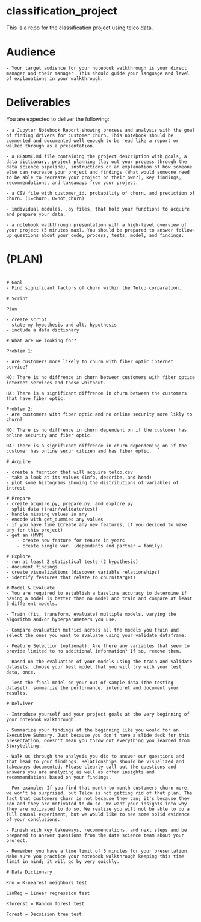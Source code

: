 # classification_project

This is a repo for the classification project using telco data.

# Audience

    - Your target audience for your notebook walkthrough is your direct manager and their manager. This should guide your language and level of explanations in your walkthrough.

# Deliverables

You are expected to deliver the following:

    - a Jupyter Notebook Report showing process and analysis with the goal of finding drivers for customer churn. This notebook should be commented and documented well enough to be read like a report or walked through as a presentation.

    - a README.md file containing the project description with goals, a data dictionary, project planning (lay out your process through the data science pipeline), instructions or an explanation of how someone else can recreate your project and findings (What would someone need to be able to recreate your project on their own?), key findings, recommendations, and takeaways from your project.

    - a CSV file with customer_id, probability of churn, and prediction of churn. (1=churn, 0=not_churn)

    - individual modules, .py files, that hold your functions to acquire and prepare your data.

    - a notebook walkthrough presentation with a high-level overview of your project (5 minutes max). You should be prepared to answer follow-up questions about your code, process, tests, model, and findings.

# (__PLAN__)
#
~~~~~~~~~~~~~~~~~~~~~~~~~~~~~~~~~~~~~~~~~~~~~~~~~~~~~~~~~~~
# Goal
- Find significant factors of churn within the Telco corparation.

# Script

Plan

- create script
- state my hypothesis and alt. hypothesis
- include a data dictionary

# What are we looking for?

Problem 1:

- Are customers more likely to churn with fiber optic internet service?

HO: There is no diffrence in churn between customers with fiber optice internet services and those whithout.

HA: There is a significant diffrence in churn between the customers that have fiber optic.

Problem 2:
- Are customers with fiber optic and no online security more likly to churn?

HO: There is no diffrence in churn dependent on if the customer has online security and fiber optic.

HA: There is a significant diffrence in churn dependening on if the customer has online secur citizen and has fiber optic.

# Acquire

- create a fucntion that will acquire telco.csv
- take a look at its values (info, describe, and head)
- plot some histograms showing the distributions of variables of intrest

# Prepare
- create acquire.py, prepare.py, and explore.py
- split data (train/validate/test)
- handle missing values in any
- encode with get_dummies any values
- if you have time (Create any new features, if you decided to make any for this project)
- get an (MVP)
    - create new feature for tenure in years
    - create single var. (dependents and partner = family)

# Explore
- run at least 2 statistical tests (2 hypothesis)
- document findings
- create visualizations (discover variable relationships)
- identify features that relate to churn(target)

# Model & Evaluate
- You are required to establish a baseline accuracy to determine if having a model is better than no model and train and compare at least 3 different models.

- Train (fit, transform, evaluate) multiple models, varying the algorithm and/or hyperparameters you use.

- Compare evaluation metrics across all the models you train and select the ones you want to evaluate using your validate dataframe.

- Feature Selection (optional): Are there any variables that seem to provide limited to no additional information? If so, remove them.

- Based on the evaluation of your models using the train and validate datasets, choose your best model that you will try with your test data, once.

- Test the final model on your out-of-sample data (the testing dataset), summarize the performance, interpret and document your results.

# Delviver

- Introduce yourself and your project goals at the very beginning of your notebook walkthrough.

- Summarize your findings at the beginning like you would for an Executive Summary. Just because you don't have a slide deck for this presentation, doesn't mean you throw out everything you learned from Storytelling.

- Walk us through the analysis you did to answer our questions and that lead to your findings. Relationships should be visualized and takeaways documented. Please clearly call out the questions and answers you are analyzing as well as offer insights and recommendations based on your findings.

  For example: If you find that month-to-month customers churn more, we won't be surprised, but Telco is not getting rid of that plan. The fact that customers churn is not because they can; it's because they can and they are motivated to do so. We want your insights into why they are motivated to do so. We realize you will not be able to do a full causal experiment, but we would like to see some solid evidence of your conclusions.

- Finish with key takeaways, recommendations, and next steps and be prepared to answer questions from the data science team about your project.

- Remember you have a time limit of 5 minutes for your presentation. Make sure you practice your notebook walkthrough keeping this time limit in mind; it will go by very quickly.

# Data Dictionary

Knn = K-nearest neighbors test

LinReg = Linear regression test

Rforerst = Random forest test

Forest = Decsision tree test
